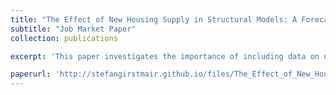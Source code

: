 ```yaml
---
title: "The Effect of New Housing Supply in Structural Models: A Forecasting Performance Evaluation"
subtitle: "Job Market Paper"
collection: publications

excerpt: 'This paper investigates the importance of including data on new housing supply in Dynamic Stochastic General Equilibrium (DSGE) models in forecasting the Great Financial Crisis (GFC). While previous models have added a financial sector and real estate sector, they have largely ignored the housing supply. For this, I develop an extended DSGE model that includes both the financial sector and an endogenous housing supply and show that forecasting accuracy significantly improves when data on new houses is included. I conduct a rigorous robustness check to confirm the importance of these additions to the model. The findings demonstrate that the combination of the extended model and housing supply data is necessary for accurate forecasting during periods of economic crisis. Negative housing demand shocks were crucial in the emergence of the GFC, as they propagated into the real economy and got accelerated through the financial sector.'

paperurl: 'http://stefangirstmair.github.io/files/The_Effect_of_New_Housing_Supply_in_Structural_Models__A_Forecasting_Performance_Evaluation___Current.pdf'
---
```


